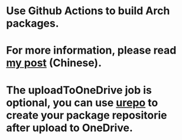# Use Github Actions to build Arch packages.
# For more information, please read [my post](https://viflythink.com/Use_GitHubActions_to_build_AUR/) (Chinese).

# The uploadToOneDrive job is optional, you can use [urepo](https://github.com/vifly/urepo) to create your package repositorie after upload to OneDrive.

